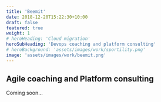 ```yaml
---
title: 'Beemit'
date: 2018-12-20T15:22:30+10:00
draft: false
featured: true
weight: 1
# heroHeading: 'Cloud migration'
heroSubHeading: 'Devops coaching and platform consulting'
# heroBackground: 'assets/images/work/sportility.png'
image: 'assets/images/work/beemit.png'
---
```


## Agile coaching and Platform consulting

Coming soon...
